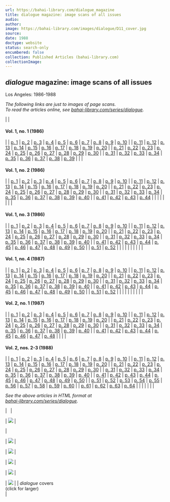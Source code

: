 ```yaml
---
url: https://bahai-library.com/dialogue_magazine
title: dialogue magazine: image scans of all issues
audio: 
author: 
image: https://bahai-library.com/images/dialogue/D11_cover.jpg
source: 
date: 1988
doctype: website
status: search-only
encumbered: false
collection: Published Articles (bahai-library.com)
collectionImage: 
---
```



## _dialogue_ magazine: image scans of all issues

Los Angeles: 1986-1988


_The following links are just to images of page scans._  
_To read the articles online, see [bahai-library.com/series/dialogue](https://bahai-library.com/series/dialogue)._

| 
| 
#### Vol. 1, no. 1 (1986)

 |
| [p. 1](https://bahai-library.com/images/dialogue/D1101.gif) | [p. 2](https://bahai-library.com/images/dialogue/D1102.gif) | [p. 3](https://bahai-library.com/images/dialogue/D1103.gif) | [p. 4](https://bahai-library.com/images/dialogue/D1104.gif) | [p. 5](https://bahai-library.com/images/dialogue/D1105.gif) | [p. 6](https://bahai-library.com/images/dialogue/D1106.gif) | [p. 7](https://bahai-library.com/images/dialogue/D1107.gif) | [p. 8](https://bahai-library.com/images/dialogue/D1108.gif) | [p. 9](https://bahai-library.com/images/dialogue/D1109.gif) | [p. 10](https://bahai-library.com/images/dialogue/D1110.gif) |
| [p. 11](https://bahai-library.com/images/dialogue/D1111.gif) | [p. 12](https://bahai-library.com/images/dialogue/D1112.gif) | [p. 13](https://bahai-library.com/images/dialogue/D1113.gif) | [p. 14](https://bahai-library.com/images/dialogue/D1114.gif) | [p. 15](https://bahai-library.com/images/dialogue/D1115.gif) | [p. 16](https://bahai-library.com/images/dialogue/D1116.gif) | [p. 17](https://bahai-library.com/images/dialogue/D1117.gif) | [p. 18](https://bahai-library.com/images/dialogue/D1118.gif) | [p. 19](https://bahai-library.com/images/dialogue/D1119.gif) | [p. 20](https://bahai-library.com/images/dialogue/D1120.gif) |
| [p. 21](https://bahai-library.com/images/dialogue/D1121.gif) | [p. 22](https://bahai-library.com/images/dialogue/D1122.gif) | [p. 23](https://bahai-library.com/images/dialogue/D1123.gif) | [p. 24](https://bahai-library.com/images/dialogue/D1124.gif) | [p. 25](https://bahai-library.com/images/dialogue/D1125.gif) | [p. 26](https://bahai-library.com/images/dialogue/D1126.gif) | [p. 27](https://bahai-library.com/images/dialogue/D1127.gif) | [p. 28](https://bahai-library.com/images/dialogue/D1128.gif) | [p. 29](https://bahai-library.com/images/dialogue/D1129.gif) | [p. 30](https://bahai-library.com/images/dialogue/D1130.gif) |
| [p. 31](https://bahai-library.com/images/dialogue/D1131.gif) | [p. 32](https://bahai-library.com/images/dialogue/D1132.gif) | [p. 33](https://bahai-library.com/images/dialogue/D1133.gif) | [p. 34](https://bahai-library.com/images/dialogue/D1134.gif) | [p. 35](https://bahai-library.com/images/dialogue/D1135.gif) | [p. 36](https://bahai-library.com/images/dialogue/D1136.gif) | [p. 37](https://bahai-library.com/images/dialogue/D1137.gif) | [p. 38](https://bahai-library.com/images/dialogue/D1138.gif) | [p. 39](https://bahai-library.com/images/dialogue/D1139.gif) |  |
| 

#### Vol. 1, no. 2 (1986)

 |
| [p. 1](https://bahai-library.com/images/dialogue/D1201.gif) | [p. 2](https://bahai-library.com/images/dialogue/D1202.gif) | [p. 3](https://bahai-library.com/images/dialogue/D1203.gif) | [p. 4](https://bahai-library.com/images/dialogue/D1204.gif) | [p. 5](https://bahai-library.com/images/dialogue/D1205.gif) | [p. 6](https://bahai-library.com/images/dialogue/D1206.gif) | [p. 7](https://bahai-library.com/images/dialogue/D1207.gif) | [p. 8](https://bahai-library.com/images/dialogue/D1208.gif) | [p. 9](https://bahai-library.com/images/dialogue/D1209.gif) | [p. 10](https://bahai-library.com/images/dialogue/D1210.gif) |
| [p. 11](https://bahai-library.com/images/dialogue/D1211.gif) | [p. 12](https://bahai-library.com/images/dialogue/D1212.gif) | [p. 13](https://bahai-library.com/images/dialogue/D1213.gif) | [p. 14](https://bahai-library.com/images/dialogue/D1214.gif) | [p. 15](https://bahai-library.com/images/dialogue/D1215.gif) | [p. 16](https://bahai-library.com/images/dialogue/D1216.gif) | [p. 17](https://bahai-library.com/images/dialogue/D1217.gif) | [p. 18](https://bahai-library.com/images/dialogue/D1218.gif) | [p. 19](https://bahai-library.com/images/dialogue/D1219.gif) | [p. 20](https://bahai-library.com/images/dialogue/D1220.gif) |
| [p. 21](https://bahai-library.com/images/dialogue/D1221.gif) | [p. 22](https://bahai-library.com/images/dialogue/D1222.gif) | [p. 23](https://bahai-library.com/images/dialogue/D1223.gif) | [p. 24](https://bahai-library.com/images/dialogue/D1224.gif) | [p. 25](https://bahai-library.com/images/dialogue/D1225.gif) | [p. 26](https://bahai-library.com/images/dialogue/D1226.gif) | [p. 27](https://bahai-library.com/images/dialogue/D1227.gif) | [p. 28](https://bahai-library.com/images/dialogue/D1228.gif) | [p. 29](https://bahai-library.com/images/dialogue/D1229.gif) | [p. 30](https://bahai-library.com/images/dialogue/D1230.gif) |
| [p. 31](https://bahai-library.com/images/dialogue/D1231.gif) | [p. 32](https://bahai-library.com/images/dialogue/D1232.gif) | [p. 33](https://bahai-library.com/images/dialogue/D1233.gif) | [p. 34](https://bahai-library.com/images/dialogue/D1234.gif) | [p. 35](https://bahai-library.com/images/dialogue/D1235.gif) | [p. 36](https://bahai-library.com/images/dialogue/D1236.gif) | [p. 37](https://bahai-library.com/images/dialogue/D1237.gif) | [p. 38](https://bahai-library.com/images/dialogue/D1238.gif) | [p. 39](https://bahai-library.com/images/dialogue/D1239.gif) | [p. 40](https://bahai-library.com/images/dialogue/D1240.gif) |
| [p. 41](https://bahai-library.com/images/dialogue/D1241.gif) | [p. 42](https://bahai-library.com/images/dialogue/D1242.gif) | [p. 43](https://bahai-library.com/images/dialogue/D1243.gif) | [p. 44](https://bahai-library.com/images/dialogue/D1244.gif) |  |  |  |  |  |  |
| 

#### Vol. 1, no. 3 (1986)

 |
| [p. 1](https://bahai-library.com/images/dialogue/D1301.gif) | [p. 2](https://bahai-library.com/images/dialogue/D1302.gif) | [p. 3](https://bahai-library.com/images/dialogue/D1303.gif) | [p. 4](https://bahai-library.com/images/dialogue/D1304.gif) | [p. 5](https://bahai-library.com/images/dialogue/D1305.gif) | [p. 6](https://bahai-library.com/images/dialogue/D1306.gif) | [p. 7](https://bahai-library.com/images/dialogue/D1307.gif) | [p. 8](https://bahai-library.com/images/dialogue/D1308.gif) | [p. 9](https://bahai-library.com/images/dialogue/D1309.gif) | [p. 10](https://bahai-library.com/images/dialogue/D1310.gif) |
| [p. 11](https://bahai-library.com/images/dialogue/D1311.gif) | [p. 12](https://bahai-library.com/images/dialogue/D1312.gif) | [p. 13](https://bahai-library.com/images/dialogue/D1313.gif) | [p. 14](https://bahai-library.com/images/dialogue/D1314.gif) | [p. 15](https://bahai-library.com/images/dialogue/D1315.gif) | [p. 16](https://bahai-library.com/images/dialogue/D1316.gif) | [p. 17](https://bahai-library.com/images/dialogue/D1317.gif) | [p. 18](https://bahai-library.com/images/dialogue/D1318.gif) | [p. 19](https://bahai-library.com/images/dialogue/D1319.gif) | [p. 20](https://bahai-library.com/images/dialogue/D1320.gif) |
| [p. 21](https://bahai-library.com/images/dialogue/D1321.gif) | [p. 22](https://bahai-library.com/images/dialogue/D1322.gif) | [p. 23](https://bahai-library.com/images/dialogue/D1323.gif) | [p. 24](https://bahai-library.com/images/dialogue/D1324.gif) | [p. 25](https://bahai-library.com/images/dialogue/D1325.gif) | [p. 26](https://bahai-library.com/images/dialogue/D1326.gif) | [p. 27](https://bahai-library.com/images/dialogue/D1327.gif) | [p. 28](https://bahai-library.com/images/dialogue/D1328.gif) | [p. 29](https://bahai-library.com/images/dialogue/D1329.gif) | [p. 30](https://bahai-library.com/images/dialogue/D1330.gif) |
| [p. 31](https://bahai-library.com/images/dialogue/D1331.gif) | [p. 32](https://bahai-library.com/images/dialogue/D1332.gif) | [p. 33](https://bahai-library.com/images/dialogue/D1333.gif) | [p. 34](https://bahai-library.com/images/dialogue/D1334.gif) | [p. 35](https://bahai-library.com/images/dialogue/D1335.gif) | [p. 36](https://bahai-library.com/images/dialogue/D1336.gif) | [p. 37](https://bahai-library.com/images/dialogue/D1337.gif) | [p. 38](https://bahai-library.com/images/dialogue/D1338.gif) | [p. 39](https://bahai-library.com/images/dialogue/D1339.gif) | [p. 40](https://bahai-library.com/images/dialogue/D1340.gif) |
| [p. 41](https://bahai-library.com/images/dialogue/D1341.gif) | [p. 42](https://bahai-library.com/images/dialogue/D1342.gif) | [p. 43](https://bahai-library.com/images/dialogue/D1343.gif) | [p. 44](https://bahai-library.com/images/dialogue/D1344.gif) | [p. 45](https://bahai-library.com/images/dialogue/D1345.gif) | [p. 46](https://bahai-library.com/images/dialogue/D1346.gif) | [p. 47](https://bahai-library.com/images/dialogue/D1347.gif) | [p. 48](https://bahai-library.com/images/dialogue/D1348.gif) | [p. 49](https://bahai-library.com/images/dialogue/D1349.gif) | [p. 50](https://bahai-library.com/images/dialogue/D1350.gif) |
| [p. 51](https://bahai-library.com/images/dialogue/D1351.gif) | [p. 52](https://bahai-library.com/images/dialogue/D1352.gif) |  |  |  |  |  |  |  |  |
| 

#### Vol. 1, no. 4 (1987)

 |
| [p. 1](https://bahai-library.com/images/dialogue/D1401.gif) | [p. 2](https://bahai-library.com/images/dialogue/D1402.gif) | [p. 3](https://bahai-library.com/images/dialogue/D1403.gif) | [p. 4](https://bahai-library.com/images/dialogue/D1404.gif) | [p. 5](https://bahai-library.com/images/dialogue/D1405.gif) | [p. 6](https://bahai-library.com/images/dialogue/D1406.gif) | [p. 7](https://bahai-library.com/images/dialogue/D1407.gif) | [p. 8](https://bahai-library.com/images/dialogue/D1408.gif) | [p. 9](https://bahai-library.com/images/dialogue/D1409.gif) | [p. 10](https://bahai-library.com/images/dialogue/D1410.gif) |
| [p. 11](https://bahai-library.com/images/dialogue/D1411.gif) | [p. 12](https://bahai-library.com/images/dialogue/D1412.gif) | [p. 13](https://bahai-library.com/images/dialogue/D1413.gif) | [p. 14](https://bahai-library.com/images/dialogue/D1414.gif) | [p. 15](https://bahai-library.com/images/dialogue/D1415.gif) | [p. 16](https://bahai-library.com/images/dialogue/D1416.gif) | [p. 17](https://bahai-library.com/images/dialogue/D1417.gif) | [p. 18](https://bahai-library.com/images/dialogue/D1418.gif) | [p. 19](https://bahai-library.com/images/dialogue/D1419.gif) | [p. 20](https://bahai-library.com/images/dialogue/D1420.gif) |
| [p. 21](https://bahai-library.com/images/dialogue/D1421.gif) | [p. 22](https://bahai-library.com/images/dialogue/D1422.gif) | [p. 23](https://bahai-library.com/images/dialogue/D1423.gif) | [p. 24](https://bahai-library.com/images/dialogue/D1424.gif) | [p. 25](https://bahai-library.com/images/dialogue/D1425.gif) | [p. 26](https://bahai-library.com/images/dialogue/D1426.gif) | [p. 27](https://bahai-library.com/images/dialogue/D1427.gif) | [p. 28](https://bahai-library.com/images/dialogue/D1428.gif) | [p. 29](https://bahai-library.com/images/dialogue/D1429.gif) | [p. 30](https://bahai-library.com/images/dialogue/D1430.gif) |
| [p. 31](https://bahai-library.com/images/dialogue/D1431.gif) | [p. 32](https://bahai-library.com/images/dialogue/D1432.gif) | [p. 33](https://bahai-library.com/images/dialogue/D1433.gif) | [p. 34](https://bahai-library.com/images/dialogue/D1434.gif) | [p. 35](https://bahai-library.com/images/dialogue/D1435.gif) | [p. 36](https://bahai-library.com/images/dialogue/D1436.gif) | [p. 37](https://bahai-library.com/images/dialogue/D1437.gif) | [p. 38](https://bahai-library.com/images/dialogue/D1438.gif) | [p. 39](https://bahai-library.com/images/dialogue/D1439.gif) | [p. 40](https://bahai-library.com/images/dialogue/D1440.gif) |
| [p. 41](https://bahai-library.com/images/dialogue/D1441.gif) | [p. 42](https://bahai-library.com/images/dialogue/D1442.gif) | [p. 43](https://bahai-library.com/images/dialogue/D1443.gif) | [p. 44](https://bahai-library.com/images/dialogue/D1444.gif) | [p. 45](https://bahai-library.com/images/dialogue/D1445.gif) | [p. 46](https://bahai-library.com/images/dialogue/D1446.gif) | [p. 47](https://bahai-library.com/images/dialogue/D1447.gif) | [p. 48](https://bahai-library.com/images/dialogue/D1448.gif) | [p. 49](https://bahai-library.com/images/dialogue/D1449.gif) | [p. 50](https://bahai-library.com/images/dialogue/D1450.gif) |
| [p. 51](https://bahai-library.com/images/dialogue/D1451.gif) | [p. 52](https://bahai-library.com/images/dialogue/D1452.gif) |  |  |  |  |  |  |  |  |
| 

#### Vol. 2, no. 1 (1987)

 |
| [p. 1](https://bahai-library.com/images/dialogue/D2101.gif) | [p. 2](https://bahai-library.com/images/dialogue/D2102.gif) | [p. 3](https://bahai-library.com/images/dialogue/D2103.gif) | [p. 4](https://bahai-library.com/images/dialogue/D2104.gif) | [p. 5](https://bahai-library.com/images/dialogue/D2105.gif) | [p. 6](https://bahai-library.com/images/dialogue/D2106.gif) | [p. 7](https://bahai-library.com/images/dialogue/D2107.gif) | [p. 8](https://bahai-library.com/images/dialogue/D2108.gif) | [p. 9](https://bahai-library.com/images/dialogue/D2109.gif) | [p. 10](https://bahai-library.com/images/dialogue/D2110.gif) |
| [p. 11](https://bahai-library.com/images/dialogue/D2111.gif) | [p. 12](https://bahai-library.com/images/dialogue/D2112.gif) | [p. 13](https://bahai-library.com/images/dialogue/D2113.gif) | [p. 14](https://bahai-library.com/images/dialogue/D2114.gif) | [p. 15](https://bahai-library.com/images/dialogue/D2115.gif) | [p. 16](https://bahai-library.com/images/dialogue/D2116.gif) | [p. 17](https://bahai-library.com/images/dialogue/D2117.gif) | [p. 18](https://bahai-library.com/images/dialogue/D2118.gif) | [p. 19](https://bahai-library.com/images/dialogue/D2119.gif) | [p. 20](https://bahai-library.com/images/dialogue/D2120.gif) |
| [p. 21](https://bahai-library.com/images/dialogue/D2121.gif) | [p. 22](https://bahai-library.com/images/dialogue/D2122.gif) | [p. 23](https://bahai-library.com/images/dialogue/D2123.gif) | [p. 24](https://bahai-library.com/images/dialogue/D2124.gif) | [p. 25](https://bahai-library.com/images/dialogue/D2125.gif) | [p. 26](https://bahai-library.com/images/dialogue/D2126.gif) | [p. 27](https://bahai-library.com/images/dialogue/D2127.gif) | [p. 28](https://bahai-library.com/images/dialogue/D2128.gif) | [p. 29](https://bahai-library.com/images/dialogue/D2129.gif) | [p. 30](https://bahai-library.com/images/dialogue/D2130.gif) |
| [p. 31](https://bahai-library.com/images/dialogue/D2131.gif) | [p. 32](https://bahai-library.com/images/dialogue/D2132.gif) | [p. 33](https://bahai-library.com/images/dialogue/D2133.gif) | [p. 34](https://bahai-library.com/images/dialogue/D2134.gif) | [p. 35](https://bahai-library.com/images/dialogue/D2135.gif) | [p. 36](https://bahai-library.com/images/dialogue/D2136.gif) | [p. 37](https://bahai-library.com/images/dialogue/D2137.gif) | [p. 38](https://bahai-library.com/images/dialogue/D2138.gif) | [p. 39](https://bahai-library.com/images/dialogue/D2139.gif) | [p. 40](https://bahai-library.com/images/dialogue/D2140.gif) |
| [p. 41](https://bahai-library.com/images/dialogue/D2141.gif) | [p. 42](https://bahai-library.com/images/dialogue/D2142.gif) | [p. 43](https://bahai-library.com/images/dialogue/D2143.gif) | [p. 44](https://bahai-library.com/images/dialogue/D2144.gif) | [p. 45](https://bahai-library.com/images/dialogue/D2145.gif) | [p. 46](https://bahai-library.com/images/dialogue/D2146.gif) | [p. 47](https://bahai-library.com/images/dialogue/D2147.gif) | [p. 48](https://bahai-library.com/images/dialogue/D2148.gif) |  |  |
| 

#### Vol. 2, nos. 2-3 (1988)

 |
| [p. 1](https://bahai-library.com/images/dialogue/D22301.gif) | [p. 2](https://bahai-library.com/images/dialogue/D22302.gif) | [p. 3](https://bahai-library.com/images/dialogue/D22303.gif) | [p. 4](https://bahai-library.com/images/dialogue/D22304.gif) | [p. 5](https://bahai-library.com/images/dialogue/D22305.gif) | [p. 6](https://bahai-library.com/images/dialogue/D22306.gif) | [p. 7](https://bahai-library.com/images/dialogue/D22307.gif) | [p. 8](https://bahai-library.com/images/dialogue/D22308.gif) | [p. 9](https://bahai-library.com/images/dialogue/D22309.gif) | [p. 10](https://bahai-library.com/images/dialogue/D22310.gif) |
| [p. 11](https://bahai-library.com/images/dialogue/D22311.gif) | [p. 12](https://bahai-library.com/images/dialogue/D22312.gif) | [p. 13](https://bahai-library.com/images/dialogue/D22313.gif) | [p. 14](https://bahai-library.com/images/dialogue/D22314.gif) | [p. 15](https://bahai-library.com/images/dialogue/D22315.gif) | [p. 16](https://bahai-library.com/images/dialogue/D22316.gif) | [p. 17](https://bahai-library.com/images/dialogue/D22317.gif) | [p. 18](https://bahai-library.com/images/dialogue/D22318.gif) | [p. 19](https://bahai-library.com/images/dialogue/D22319.gif) | [p. 20](https://bahai-library.com/images/dialogue/D22320.gif) |
| [p. 21](https://bahai-library.com/images/dialogue/D22321.gif) | [p. 22](https://bahai-library.com/images/dialogue/D22322.gif) | [p. 23](https://bahai-library.com/images/dialogue/D22323.gif) | [p. 24](https://bahai-library.com/images/dialogue/D22324.gif) | [p. 25](https://bahai-library.com/images/dialogue/D22325.gif) | [p. 26](https://bahai-library.com/images/dialogue/D22326.gif) | [p. 27](https://bahai-library.com/images/dialogue/D22327.gif) | [p. 28](https://bahai-library.com/images/dialogue/D22328.gif) | [p. 29](https://bahai-library.com/images/dialogue/D22329.gif) | [p. 30](https://bahai-library.com/images/dialogue/D22330.gif) |
| [p. 31](https://bahai-library.com/images/dialogue/D22331.gif) | [p. 32](https://bahai-library.com/images/dialogue/D22332.gif) | [p. 33](https://bahai-library.com/images/dialogue/D22333.gif) | [p. 34](https://bahai-library.com/images/dialogue/D22334.gif) | [p. 35](https://bahai-library.com/images/dialogue/D22335.gif) | [p. 36](https://bahai-library.com/images/dialogue/D22336.gif) | [p. 37](https://bahai-library.com/images/dialogue/D22337.gif) | [p. 38](https://bahai-library.com/images/dialogue/D22338.gif) | [p. 39](https://bahai-library.com/images/dialogue/D22339.gif) | [p. 40](https://bahai-library.com/images/dialogue/D22340.gif) |
| [p. 41](https://bahai-library.com/images/dialogue/D22341.gif) | [p. 42](https://bahai-library.com/images/dialogue/D22342.gif) | [p. 43](https://bahai-library.com/images/dialogue/D22343.gif) | [p. 44](https://bahai-library.com/images/dialogue/D22344.gif) | [p. 45](https://bahai-library.com/images/dialogue/D22345.gif) | [p. 46](https://bahai-library.com/images/dialogue/D22346.gif) | [p. 47](https://bahai-library.com/images/dialogue/D22347.gif) | [p. 48](https://bahai-library.com/images/dialogue/D22348.gif) | [p. 49](https://bahai-library.com/images/dialogue/D22349.gif) | [p. 50](https://bahai-library.com/images/dialogue/D22350.gif) |
| [p. 51](https://bahai-library.com/images/dialogue/D22351.gif) | [p. 52](https://bahai-library.com/images/dialogue/D22352.gif) | [p. 53](https://bahai-library.com/images/dialogue/D22353.gif) | [p. 54](https://bahai-library.com/images/dialogue/D22354.gif) | [p. 55](https://bahai-library.com/images/dialogue/D22355.gif) | [p. 56](https://bahai-library.com/images/dialogue/D22356.gif) | [p. 57](https://bahai-library.com/images/dialogue/D22357.gif) | [p. 58](https://bahai-library.com/images/dialogue/D22358.gif) | [p. 59](https://bahai-library.com/images/dialogue/D22359.gif) | [p. 60](https://bahai-library.com/images/dialogue/D22360.gif) |
| [p. 61](https://bahai-library.com/images/dialogue/D22361.gif) | [p. 62](https://bahai-library.com/images/dialogue/D22362.gif) | [p. 63](https://bahai-library.com/images/dialogue/D22363.gif) | [p. 64](https://bahai-library.com/images/dialogue/D22364.gif) |  |  |  |  |  |  |

  
  

_See the above articles in HTML format at_  
_[bahai-library.com/series/dialogue](https://bahai-library.com/series/dialogue)._

 |   | 

| [![](https://bahai-library.com/images/dialogue/D11_cover.jpg)](https://bahai-library.com/images/dialogue/D1101.gif) |

 |

| [![](https://bahai-library.com/images/dialogue/D12_cover.jpg)](https://bahai-library.com/images/dialogue/D1201.gif) |

| [![](https://bahai-library.com/images/dialogue/D13_cover.jpg)](https://bahai-library.com/images/dialogue/D1301.gif) |

| [![](https://bahai-library.com/images/dialogue/D14_cover.jpg)](https://bahai-library.com/images/dialogue/D1401.gif) |

| [![](https://bahai-library.com/images/dialogue/D21_cover.jpg)](https://bahai-library.com/images/dialogue/D2101.gif) |

| [![](https://bahai-library.com/images/dialogue/D223_cover.jpg)](https://bahai-library.com/images/dialogue/D22301.gif) |
| _dialogue_ covers  
(click for larger)  
 |